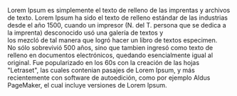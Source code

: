 Lorem Ipsum es simplemente el texto de relleno de las imprentas y 
archivos de texto. Lorem Ipsum ha sido el texto de relleno estándar de 
las industrias desde el año 1500, cuando un impresor (N. del T. persona 
que se dedica a la imprenta) desconocido usó una galería de textos y  
los mezcló de tal manera que logró hacer un libro de textos especimen.  
No sólo sobrevivió 500 años, sino que tambien ingresó como texto de   
relleno en documentos electrónicos, quedando esencialmente igual al  
original. Fue popularizado en los 60s con la creación de las hojas  
"Letraset", las cuales contenian pasajes de Lorem Ipsum, y más 
recientemente con software de autoedición, como por ejemplo Aldus  
PageMaker, el cual incluye versiones de Lorem Ipsum. 